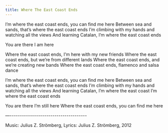 ```yaml
---
title: Where The East Coast Ends
---
```


I’m where the east coast ends, you can find me here
Between sea and sands, that’s where the east coast ends
I’m climbing with my hands and watching all the views
And learning Catalan, I’m where the east coast ends

You are there I am here

Where the east coast ends,
I’m here with my new friends
Where the east coast ends, but we’re from different lands
Where the east coast ends, and we’re creating new bands
Where the east coast ends, flamenco and salsa dance

I’m where the east coast ends, you can find me here
Between sea and sands, that’s where the east coast ends
I’m climbing with my hands and watching all the views
And learning Catalan, I’m where the east coast I’m where the east coast ends

You are there I’m still here
Where the east coast ends, you can find me here

—--------------------------------------


Music: Julius Z. Strömberg, Lyrics: Julius Z. Strömberg, 2012		

